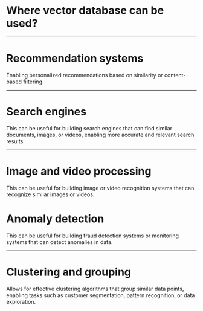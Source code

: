 
# Where vector database can be used?

---
# Recommendation systems

Enabling personalized recommendations based on similarity or content-based filtering.

---

# Search engines

This can be useful for building search engines that can find similar documents, images, or videos, enabling more accurate and relevant search results.

---

# Image and video processing

This can be useful for building image or video recognition systems that can recognize similar images or videos.

# Anomaly detection

This can be useful for building fraud detection systems or monitoring systems that can detect anomalies in data.

--- 

# Clustering and grouping

Allows for effective clustering algorithms that group similar data points, enabling tasks such as customer segmentation, pattern recognition, or data exploration.

